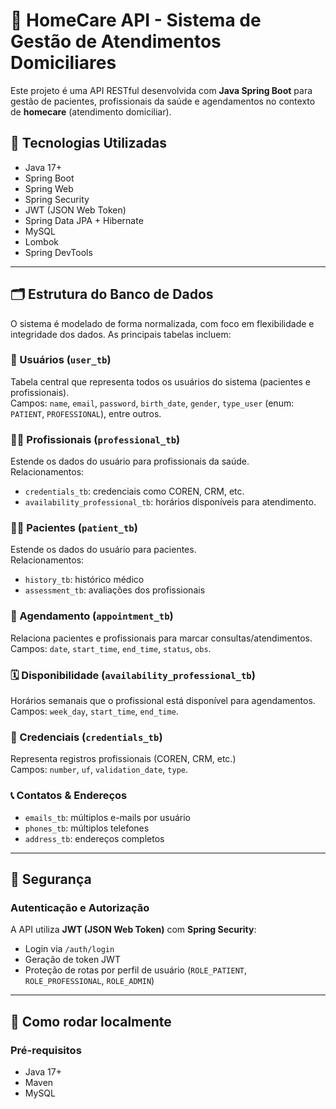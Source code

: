 # 🏥 HomeCare API - Sistema de Gestão de Atendimentos Domiciliares

Este projeto é uma API RESTful desenvolvida com **Java Spring Boot** para gestão de pacientes, profissionais da saúde e agendamentos no contexto de **homecare** (atendimento domiciliar).

## 🚀 Tecnologias Utilizadas

- Java 17+
- Spring Boot
- Spring Web
- Spring Security
- JWT (JSON Web Token)
- Spring Data JPA + Hibernate
- MySQL
- Lombok
- Spring DevTools

---

## 🗂️ Estrutura do Banco de Dados

O sistema é modelado de forma normalizada, com foco em flexibilidade e integridade dos dados. As principais tabelas incluem:

### 👤 Usuários (`user_tb`)
Tabela central que representa todos os usuários do sistema (pacientes e profissionais).  
Campos: `name`, `email`, `password`, `birth_date`, `gender`, `type_user` (enum: `PATIENT`, `PROFESSIONAL`), entre outros.

### 🧑‍⚕️ Profissionais (`professional_tb`)
Estende os dados do usuário para profissionais da saúde.  
Relacionamentos:
- `credentials_tb`: credenciais como COREN, CRM, etc.
- `availability_professional_tb`: horários disponíveis para atendimento.

### 🧑‍🦼 Pacientes (`patient_tb`)
Estende os dados do usuário para pacientes.  
Relacionamentos:
- `history_tb`: histórico médico
- `assessment_tb`: avaliações dos profissionais

### 📆 Agendamento (`appointment_tb`)
Relaciona pacientes e profissionais para marcar consultas/atendimentos.  
Campos: `date`, `start_time`, `end_time`, `status`, `obs`.

### 🗓️ Disponibilidade (`availability_professional_tb`)
Horários semanais que o profissional está disponível para agendamentos.  
Campos: `week_day`, `start_time`, `end_time`.

### 🧾 Credenciais (`credentials_tb`)
Representa registros profissionais (COREN, CRM, etc.)  
Campos: `number`, `uf`, `validation_date`, `type`.

### 📞 Contatos & Endereços
- `emails_tb`: múltiplos e-mails por usuário
- `phones_tb`: múltiplos telefones
- `address_tb`: endereços completos

---

## 🔐 Segurança

### Autenticação e Autorização
A API utiliza **JWT (JSON Web Token)** com **Spring Security**:
- Login via `/auth/login`
- Geração de token JWT
- Proteção de rotas por perfil de usuário (`ROLE_PATIENT`, `ROLE_PROFESSIONAL`, `ROLE_ADMIN`)

---

## 🧰 Como rodar localmente

### Pré-requisitos

- Java 17+
- Maven
- MySQL
